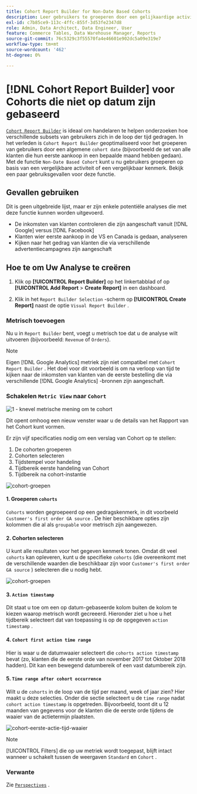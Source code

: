 ```yaml
---
title: Cohort Report Builder for Non-Date Based Cohorts
description: Leer gebruikers te groeperen door een gelijkaardige activiteit of een attribuut.
exl-id: c7b85ce9-113c-4ffc-855f-3d53fe2347d8
role: Admin, Data Architect, Data Engineer, User
feature: Commerce Tables, Data Warehouse Manager, Reports
source-git-commit: 76c5329c3f55570fa4e46601e902dc5a09e319e7
workflow-type: tm+mt
source-wordcount: '462'
ht-degree: 0%

---
```


# [!DNL Cohort Report Builder] voor Cohorts die niet op datum zijn gebaseerd

[`Cohort Report Builder`](../dev-reports/cohort-rpt-bldr.md) is ideaal om handelaren te helpen onderzoeken hoe verschillende subsets van gebruikers zich in de loop der tijd gedragen. In het verleden is `Cohort Report Builder` geoptimaliseerd voor het groeperen van gebruikers door een algemene `cohort date` (bijvoorbeeld de set van alle klanten die hun eerste aankoop in een bepaalde maand hebben gedaan). Met de functie `Non-Date Based Cohort` kunt u nu gebruikers groeperen op basis van een vergelijkbare activiteit of een vergelijkbaar kenmerk. Bekijk een paar gebruiksgevallen voor deze functie.

## Gevallen gebruiken

Dit is geen uitgebreide lijst, maar er zijn enkele potentiële analyses die met deze functie kunnen worden uitgevoerd.

* De inkomsten van klanten controleren die zijn aangeschaft vanuit [!DNL Google] versus [!DNL Facebook]
* Klanten wier eerste aankoop in de VS en Canada is gedaan, analyseren
* Kijken naar het gedrag van klanten die via verschillende advertentiecampagnes zijn aangeschaft

## Hoe te om Uw Analyse te creëren

1. Klik op **[!UICONTROL Report Builder]** op het linkertabblad of op **[!UICONTROL Add Report** > **Create Report]** in een dashboard.

1. Klik in het `Report Builder Selection` -scherm op **[!UICONTROL Create Report]** naast de optie `Visual Report Builder` .

### Metrisch toevoegen

Nu u in `Report Builder` bent, voegt u metrisch toe dat u de analyse wilt uitvoeren (bijvoorbeeld: `Revenue` of `Orders`).

>[!NOTE]
>
>Eigen [!DNL Google Analytics] metriek zijn niet compatibel met `Cohort Report Builder` . Het doel voor dit voorbeeld is om na verloop van tijd te kijken naar de inkomsten van klanten van de eerste bestelling die via verschillende [!DNL Google Analytics] -bronnen zijn aangeschaft.

### Schakelen `Metric View` naar `Cohort`

![ 1 - knevel metrische mening om te cohort ](../../assets/1-toggle-metric-view-to-cohort.png)

Dit opent omhoog een nieuw venster waar u de details van het Rapport van het Cohort kunt vormen.

Er zijn vijf specificaties nodig om een verslag van Cohort op te stellen:

1. De cohorten groeperen
1. Cohorten selecteren
1. Tijdstempel voor handeling
1. Tijdbereik eerste handeling van Cohort
1. Tijdbereik na cohort-instantie

![ cohort-groepen ](../../assets/2-cohort-groups.png)<!--{: width="200" height="224"}-->



#### &#x200B;1. Groeperen `cohorts`

`Cohorts` worden gegroepeerd op een gedragskenmerk, in dit voorbeeld `Customer's first order GA source` . De hier beschikbare opties zijn kolommen die al als `groupable` voor metrisch zijn aangewezen.

#### &#x200B;2. Cohorten selecteren

U kunt alle resultaten voor het gegeven kenmerk tonen. Omdat dit veel `cohorts` kan opleveren, kunt u de specifieke `cohorts` (die overeenkomt met de verschillende waarden die beschikbaar zijn voor `Customer's first order GA source` ) selecteren die u nodig hebt.

![ cohort-groepen ](../../assets/4-cohort-groups.png)<!--{: width="300" height="338"}-->

#### 3. `Action timestamp`

Dit staat u toe om een op datum-gebaseerde kolom buiten de kolom te kiezen waarop metrisch wordt gecreeerd. Hieronder ziet u hoe u het tijdbereik selecteert dat van toepassing is op de opgegeven `action timestamp` .

#### 4. `Cohort first action time range`

Hier is waar u de datumwaaier selecteert die `cohorts action timestamp` bevat (zo, klanten die de eerste orde van november 2017 tot Oktober 2018 hadden). Dit kan een bewegend datumbereik of een vast datumbereik zijn.

#### 5. `Time range after cohort occurrence`

Wilt u de `cohorts` in de loop van de tijd per maand, week of jaar zien? Hier maakt u deze selecties. Onder die sectie selecteert u de `time range` nadat `cohort action timestamp` is opgetreden. Bijvoorbeeld, toont dit u 12 maanden van gegevens voor de klanten die de eerste orde tijdens de waaier van de actietermijn plaatsten.

![ cohort-eerste-actie-tijd-waaier ](../../assets/5-cohort-first-action-time-range.png)<!--{: width="400" height="557"}-->

>[!NOTE]
>
>[!UICONTROL Filters] die op uw metriek wordt toegepast, blijft intact wanneer u schakelt tussen de weergaven `Standard` en `Cohort` .

### Verwante

Zie [`Perspectives`](../../data-analyst/dev-reports/cohort-rpt-bldr.md) .

